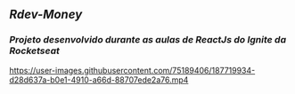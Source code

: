 ## _Rdev-Money_
### _Projeto desenvolvido durante as aulas de ReactJs do Ignite da Rocketseat_

https://user-images.githubusercontent.com/75189406/187719934-d28d637a-b0e1-4910-a66d-88707ede2a76.mp4
